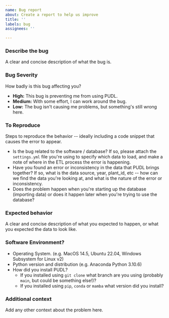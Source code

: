 ```yaml
---
name: Bug report
about: Create a report to help us improve
title: ''
labels: bug
assignees: ''

---
```


### Describe the bug
A clear and concise description of what the bug is.

### Bug Severity
How badly is this bug affecting you?
 - **High:** This bug is preventing me from using PUDL.
 - **Medium:** With some effort, I can work around the bug.
 - **Low:** The bug isn't causing me problems, but something's still wrong here.

### To Reproduce
Steps to reproduce the behavior -- ideally including a code snippet that causes the error to appear.
 - Is the bug related to the software / database? If so, please attach the `settings.yml` file you're using to specify which data to load, and make a note of where in the ETL process the error is happening.
 - Have you found an error or inconsistency in the data that PUDL brings together? If so, what is the data source, year, plant_id, etc -- how can we find the data you're looking at, and what is the nature of the error or inconsistency.
 - Does the problem happen when you're starting up the database (importing data) or does it happen later when you're trying to use the database?

### Expected behavior
A clear and concise description of what you expected to happen, or what you expected the data to look like.

### Software Environment?
 - Operating System. (e.g. MacOS 14.5, Ubuntu 22.04, Windows Subsystem for Linux v2)
 - Python version and distribution (e.g. Anaconda Python 3.10.6)
 - How did you install PUDL?
    - If you installed using `git clone` what branch are you using (probably `main`, but could be something else!)?
    - If you installed using `pip`, `conda` or `mamba` what version did you install?

### Additional context
Add any other context about the problem here.
